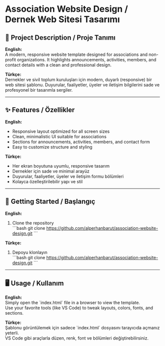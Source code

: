# Association Website Design / Dernek Web Sitesi Tasarımı

## 📌 Project Description / Proje Tanımı

**English:**  
A modern, responsive website template designed for associations and non-profit organizations. It highlights announcements, activities, members, and contact details with a clean and professional design.  

**Türkçe:**  
Dernekler ve sivil toplum kuruluşları için modern, duyarlı (responsive) bir web sitesi şablonu. Duyurular, faaliyetler, üyeler ve iletişim bilgilerini sade ve profesyonel bir tasarımla sergiler.  

---

## ✨ Features / Özellikler

**English:**
- Responsive layout optimized for all screen sizes  
- Clean, minimalistic UI suitable for associations  
- Sections for announcements, activities, members, and contact form  
- Easy to customize structure and styling  

**Türkçe:**  
- Her ekran boyutuna uyumlu, responsive tasarım  
- Dernekler için sade ve minimal arayüz  
- Duyurular, faaliyetler, üyeler ve iletişim formu bölümleri  
- Kolayca özelleştirilebilir yapı ve stil  

---

## 🚀 Getting Started / Başlangıç

**English:**  
1. Clone the repository  
   \`\`\`bash
   git clone https://github.com/alperhanbarut/association-website-design.git
   \`\`\`

**Türkçe:**  
1. Depoyu klonlayın  
   \`\`\`bash
   git clone https://github.com/alperhanbarut/association-website-design.git
   \`\`\`

---

## 🖥️ Usage / Kullanım

**English:**  
Simply open the \`index.html\` file in a browser to view the template.  
Use your favorite tools (like VS Code) to tweak layouts, colors, fonts, and sections.  

**Türkçe:**  
Şablonu görüntülemek için sadece \`index.html\` dosyasını tarayıcıda açmanız yeterli.  
VS Code gibi araçlarla düzen, renk, font ve bölümleri değiştirebilirsiniz.  

